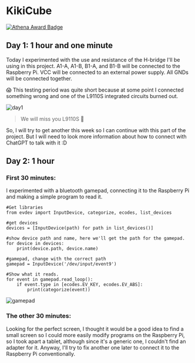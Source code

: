 # **KikiCube**
[![Athena Award Badge](https://img.shields.io/endpoint?url=https%3A%2F%2Faward.athena.hackclub.com%2Fapi%2Fbadge)](https://award.athena.hackclub.com?utm_source=readme)

## **Day 1: 1 hour and one minute**
Today I experimented with the use and resistance of the H-bridge I'll be using in this project.
A1-A, A1-B, B1-A, and B1-B will be connected to the Raspberry Pi.
VCC will be connected to an external power supply.
All GNDs will be connected together.

😱 This testing period was quite short because at some point I connected something wrong and one of the L9110S integrated circuits burned out.

![day1](https://github.com/user-attachments/assets/f08f4463-372f-419a-82ee-f80b087fa47d)

> We will miss you L9110S 🫠

So, I will try to get another this week so I can continue with this part of the project. But I will need to look more information about how to connect with ChatGPT to talk with it :D

## **Day 2: 1 hour**
### First 30 minutes:
I experimented with a bluetooth gamepad, connecting it to the Raspberry Pi and making a simple program to read it.

```
#Get libraries
from evdev import InputDevice, categorize, ecodes, list_devices

#get devices
devices = [InputDevice(path) for path in list_devices()]

#show device path and name, here we'll get the path for the gamepad.
for device in devices:
    print(device.path, device.name)

#gamepad, change with the correct path
gamepad = InputDevice('/dev/input/event9')

#Show what it reads.
for event in gamepad.read_loop():
    if event.type in [ecodes.EV_KEY, ecodes.EV_ABS]:
        print(categorize(event))
```

![gamepad](https://github.com/user-attachments/assets/5ffcbdce-be8c-471e-854d-47fa9d50a15d)

### The other 30 minutes:
Looking for the perfect screen, I thought it would be a good idea to find a small screen so I could more easily modify programs on the Raspberry Pi, so I took apart a tablet, although since it's a generic one, I couldn't find an adapter for it. Anyway, I'll try to fix another one later to connect it to the Raspberry Pi conventionally.

